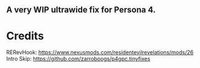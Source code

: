 ## A very WIP ultrawide fix for Persona 4.

# Credits
RERevHook: https://www.nexusmods.com/residentevilrevelations/mods/26 </br>
Intro Skip: https://github.com/zarroboogs/p4gpc.tinyfixes
